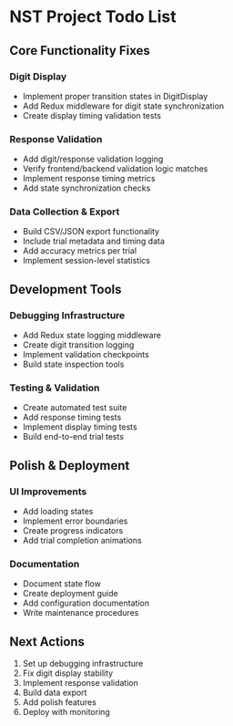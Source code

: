 # NST Project Todo List

## Core Functionality Fixes

### Digit Display
- Implement proper transition states in DigitDisplay
- Add Redux middleware for digit state synchronization
- Create display timing validation tests

### Response Validation
- Add digit/response validation logging
- Verify frontend/backend validation logic matches
- Implement response timing metrics
- Add state synchronization checks

### Data Collection & Export
- Build CSV/JSON export functionality
- Include trial metadata and timing data
- Add accuracy metrics per trial
- Implement session-level statistics

## Development Tools

### Debugging Infrastructure
- Add Redux state logging middleware
- Create digit transition logging
- Implement validation checkpoints
- Build state inspection tools

### Testing & Validation
- Create automated test suite
- Add response timing tests
- Implement display timing tests
- Build end-to-end trial tests

## Polish & Deployment

### UI Improvements
- Add loading states
- Implement error boundaries
- Create progress indicators
- Add trial completion animations

### Documentation
- Document state flow
- Create deployment guide
- Add configuration documentation
- Write maintenance procedures

## Next Actions
1. Set up debugging infrastructure
2. Fix digit display stability
3. Implement response validation
4. Build data export
5. Add polish features
6. Deploy with monitoring

